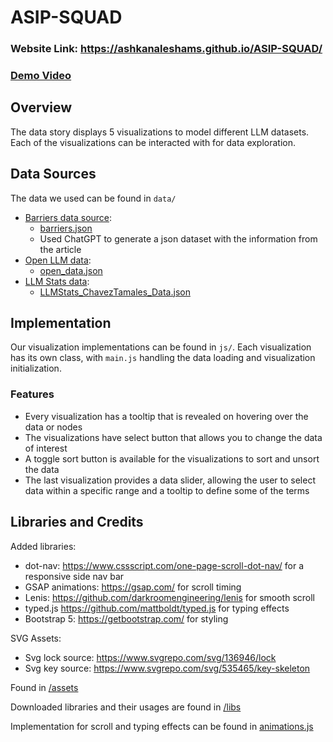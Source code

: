 # ASIP-SQUAD

### Website Link: https://ashkanaleshams.github.io/ASIP-SQUAD/
### [Demo Video](https://drive.google.com/file/d/1sD6C7_CUIIZFH9CJBej8aCvpp7kAzSyW/view?usp=sharing)

## Overview

The data story displays 5 visualizations to model different LLM datasets. Each of the visualizations can be interacted with for data exploration.

## Data Sources

The data we used can be found in `data/`

- [Barriers data source](https://deeperinsights.com/ai-blog/the-unspoken-challenges-of-large-language-models   ):
  - [barriers.json](https://github.com/AshkanAleshams/ASIP-SQUAD/blob/4ad0ac0bf12014f61d9e772e89ce62e8ae9671d1/data/barriers.json)
  - Used ChatGPT to generate a json dataset with the information from the article 
- [Open LLM data](https://github.com/JonathanChavezTamales/LLMStats):
  - [open_data.json](https://github.com/AshkanAleshams/ASIP-SQUAD/blob/4ad0ac0bf12014f61d9e772e89ce62e8ae9671d1/data/open_data.json)
- [LLM Stats data](https://huggingface.co/datasets/open-llm-leaderboard/contents):
  - [LLMStats_ChavezTamales_Data.json](https://github.com/AshkanAleshams/ASIP-SQUAD/blob/4ad0ac0bf12014f61d9e772e89ce62e8ae9671d1/data/LLMStats_ChavezTamales_Data.json)

## Implementation

Our visualization implementations can be found in `js/`. Each visualization has its own class, with `main.js` handling the data loading and visualization initialization.

### Features

- Every visualization has a tooltip that is revealed on hovering over the data or nodes
- The visualizations have select button that allows you to change the data of interest
- A toggle sort button is available for the visualizations to sort and unsort the data
- The last visualization provides a data slider, allowing the user to select data within a specific range and a tooltip to define some of the terms

## Libraries and Credits

Added libraries:
- dot-nav: https://www.cssscript.com/one-page-scroll-dot-nav/ for a responsive side nav bar
- GSAP animations: https://gsap.com/ for scroll timing
- Lenis: https://github.com/darkroomengineering/lenis for smooth scroll
- typed.js https://github.com/mattboldt/typed.js for typing effects
- Bootstrap 5: https://getbootstrap.com/ for styling

SVG Assets:
- Svg lock source: https://www.svgrepo.com/svg/136946/lock 
- Svg key source: https://www.svgrepo.com/svg/535465/key-skeleton

Found in [/assets](https://github.com/AshkanAleshams/ASIP-SQUAD/blob/main/assets) 

Downloaded libraries and their usages are found in [/libs](https://github.com/AshkanAleshams/ASIP-SQUAD/tree/main/libs)

Implementation for scroll and typing effects can be found in [animations.js](https://github.com/AshkanAleshams/ASIP-SQUAD/blob/main/libs/animations.js)
